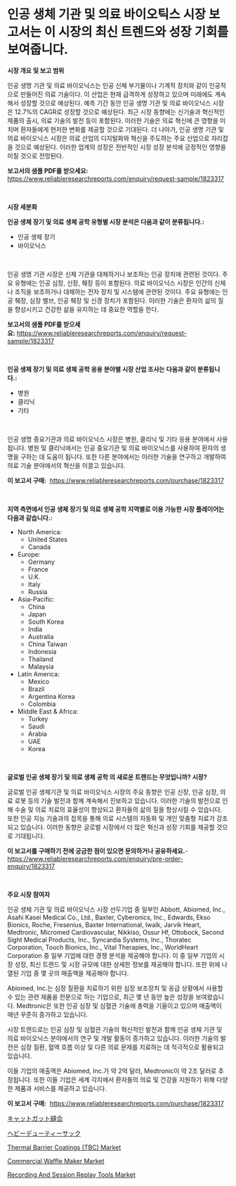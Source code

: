 <p><h1>인공 생체 기관 및 의료 바이오틱스 시장 보고서는 이 시장의 최신 트렌드와 성장 기회를 보여줍니다.</h1></p><p><strong>시장 개요 및 보고 범위</strong></p>
<p><p>인공 생명 기관 및 의료 바이오닉스는 인공 신체 부기물이나 기계적 장치와 같이 인공적으로 만들어진 의료 기술이다. 이 산업은 현재 급격하게 성장하고 있으며 미래에도 계속해서 성장할 것으로 예상된다. 예측 기간 동안 인공 생명 기관 및 의료 바이오닉스 시장은 12.7%의 CAGR로 성장할 것으로 예상된다. 최근 시장 동향에는 신기술과 혁신적인 제품의 출시, 의료 기술의 발전 등이 포함된다. 이러한 기술은 의료 혁신에 큰 영향을 미치며 환자들에게 현저한 변화를 제공할 것으로 기대된다. 더 나아가, 인공 생명 기관 및 의료 바이오닉스 시장은 의료 산업의 디지털화와 혁신을 주도하는 주요 산업으로 자리잡을 것으로 예상된다. 이러한 업계의 성장은 전반적인 시장 성장 분석에 긍정적인 영향을 미칠 것으로 전망된다.</p></p>
<p><strong>보고서의 샘플 PDF를 받으세요:</strong> <a href="https://www.reliableresearchreports.com/enquiry/request-sample/1823317">https://www.reliableresearchreports.com/enquiry/request-sample/1823317</a></p>
<p>&nbsp;</p>
<p><strong>시장 세분화</strong></p>
<p><strong>인공 생체 장기 및 의료 생체 공학 유형별 시장 분석은 다음과 같이 분류됩니다.:</strong></p>
<p><ul><li>인공 생체 장기</li><li>바이오닉스</li></ul></p>
<p>&nbsp;</p>
<p><p>인공 생명 기관 시장은 신체 기관을 대체하거나 보조하는 인공 장치에 관련된 것이다. 주요 유형에는 인공 심장, 신장, 췌장 등이 포함된다. 의료 바이오닉스 시장은 인간의 신체나 조직을 보조하거나 대체하는 전자 장치 및 시스템에 관련된 것이다. 주요 유형에는 인공 췌장, 심장 밸브, 인공 췌장 및 신경 장치가 포함된다. 이러한 기술은 환자의 삶의 질을 향상시키고 건강한 삶을 유지하는 데 중요한 역할을 한다.</p></p>
<p><strong>보고서의 샘플 PDF를 받으세요:</strong>&nbsp;<a href="https://www.reliableresearchreports.com/enquiry/request-sample/1823317">https://www.reliableresearchreports.com/enquiry/request-sample/1823317</a></p>
<p>&nbsp;</p>
<p><strong> 인공 생체 장기 및 의료 생체 공학 응용 분야별 시장 산업 조사는 다음과 같이 분류됩니다.:</strong></p>
<p><ul><li>병원</li><li>클리닉</li><li>기타</li></ul></p>
<p>&nbsp;</p>
<p><p>인공 생명 중요기관과 의료 바이오닉스 시장은 병원, 클리닉 및 기타 응용 분야에서 사용됩니다. 병원 및 클리닉에서는 인공 중요기관 및 의료 바이오닉스를 사용하여 환자의 생명을 구하는 데 도움이 됩니다. 또한 다른 분야에서는 이러한 기술을 연구하고 개발하여 의료 기술 분야에서의 혁신을 이끌고 있습니다.</p></p>
<p><strong>이 보고서 구매:</strong>&nbsp; <a href="https://www.reliableresearchreports.com/purchase/1823317">https://www.reliableresearchreports.com/purchase/1823317</a></p>
<p>&nbsp;</p>
<p><strong>지역 측면에서 인공 생체 장기 및 의료 생체 공학 지역별로 이용 가능한 시장 플레이어는 다음과 같습니다.:</strong></p>
<p><ul>
    <li>
        North America:
        <ul>
            <li>United States</li>
            <li>Canada</li>
        </ul>
    </li>
    <li>
        Europe:
        <ul>
            <li>Germany</li>
            <li>France</li>
            <li>U.K.</li>
            <li>Italy</li>
            <li>Russia</li>
        </ul>
    </li>
    <li>
        Asia-Pacific:
        <ul>
            <li>China</li>
            <li>Japan</li>
            <li>South Korea</li>
            <li>India</li>
            <li>Australia</li>
            <li>China Taiwan</li>
            <li>Indonesia</li>
            <li>Thailand</li>
            <li>Malaysia</li>
        </ul>
    </li>
    <li>
        Latin America:
        <ul>
            <li>Mexico</li>
            <li>Brazil</li>
            <li>Argentina Korea</li>
            <li>Colombia</li>
        </ul>
    </li>
    <li>
        Middle East & Africa:
        <ul>
            <li>Turkey</li>
            <li>Saudi</li>
            <li>Arabia</li>
            <li>UAE</li>
            <li>Korea</li>
        </ul>
    </li>
    </ul></p>
<p>&nbsp;</p>
<p><strong>글로벌 인공 생체 장기 및 의료 생체 공학 의 새로운 트렌드는 무엇입니까? 시장?</strong></p>
<p><p>글로벌 인공 생체기관 및 의료 바이오닉스 시장의 주요 동향은 인공 신장, 인공 심장, 의료 로봇 등의 기술 발전과 함께 계속해서 진보하고 있습니다. 이러한 기술의 발전으로 인해 수술 및 의료 치료의 효율성이 향상되고 환자들의 삶의 질을 향상시킬 수 있습니다. 또한 인공 지능 기술과의 접목을 통해 의료 시스템의 자동화 및 개인 맞춤형 치료가 강조되고 있습니다. 이러한 동향은 글로벌 시장에서 더 많은 혁신과 성장 기회를 제공할 것으로 기대됩니다.</p></p>
<p><strong>이 보고서를 구매하기 전에 궁금한 점이 있으면 문의하거나 공유하세요.</strong>- <a href="https://www.reliableresearchreports.com/enquiry/pre-order-enquiry/1823317">https://www.reliableresearchreports.com/enquiry/pre-order-enquiry/1823317</a></p>
<p>&nbsp;</p>
<p><strong>주요 시장 참여자</strong></p>
<p><p>인공 생체 기관 및 의료 바이오닉스 시장 선두기업 중 일부인 Abbott, Abiomed, Inc., Asahi Kasei Medical Co., Ltd., Baxter, Cyberonics, Inc., Edwards, Ekso Bionics, Roche, Fresenius, Baxter International, Iwalk, Jarvik Heart, Medtronic, Micromed Cardiovascular, Nikkiso, Ossur Hf, Ottobock, Second Sight Medical Products, Inc., Syncardia Systems, Inc., Thoratec Corporation, Touch Bionics, Inc., Vital Therapies, Inc., WorldHeart Corporation 중 일부 기업에 대한 경쟁 분석을 제공해야 합니다. 이 중 일부 기업의 시장 성장, 최신 트렌드 및 시장 규모에 대한 상세한 정보를 제공해야 합니다. 또한 위에 나열된 기업 중 몇 곳의 매출액을 제공해야 합니다.</p><p>Abiomed, Inc.는 심장 질환을 치료하기 위한 심장 보조장치 및 응급 상황에서 사용할 수 있는 관련 제품을 전문으로 하는 기업으로, 최근 몇 년 동안 높은 성장을 보여왔습니다. Medtronic은 또한 인공 심장 및 심혈관 기술에 총력을 기울이고 있으며 매출액이 매년 꾸준히 증가하고 있습니다.</p><p>시장 트렌드로는 인공 심장 및 심혈관 기술의 혁신적인 발전과 함께 인공 생체 기관 및 의료 바이오닉스 분야에서의 연구 및 개발 활동이 증가하고 있습니다. 이러한 기술의 발전은 심장 질환, 혈액 흐름 이상 및 다른 의료 문제를 치료하는 데 적극적으로 활용되고 있습니다.</p><p>이들 기업의 매출액은 Abiomed, Inc.가 약 2억 달러, Medtronic이 약 2조 달러로 추정됩니다. 또한 이들 기업은 세계 각지에서 환자들의 의료 및 건강을 지원하기 위해 다양한 제품과 서비스를 제공하고 있습니다.</p></p>
<p><strong>이 보고서 구매:</strong>&nbsp;&nbsp;<a href="https://www.reliableresearchreports.com/purchase/1823317">https://www.reliableresearchreports.com/purchase/1823317</a></p>
<p><p><a href="https://medium.com/@abdielkilback/%E3%82%AB%E3%83%83%E3%83%88%E3%82%AC%E3%83%83%E3%83%88%E7%B8%AB%E5%90%88%E7%B3%B8%E5%B8%82%E5%A0%B4%E3%83%AC%E3%83%9D%E3%83%BC%E3%83%88%E3%81%AF-%E3%81%93%E3%81%AE%E5%B8%82%E5%A0%B4%E3%81%AE%E6%9C%80%E6%96%B0%E3%81%AE%E3%83%88%E3%83%AC%E3%83%B3%E3%83%89%E3%81%A8%E6%88%90%E9%95%B7%E6%A9%9F%E4%BC%9A%E3%82%92%E6%98%8E%E3%82%89%E3%81%8B%E3%81%AB%E3%81%97%E3%81%A6%E3%81%84%E3%81%BE%E3%81%99-c9fb562666fa">キャットガット縫合</a></p><p><a href="https://medium.com/@rudysimonis2023/%E9%87%8D%E5%BD%B9%E8%A2%8B%E5%B8%82%E5%A0%B4%E8%A6%8F%E6%A8%A1%E3%81%AF-%E4%B8%96%E7%95%8C%E3%81%AE%E7%94%A3%E6%A5%AD%E3%81%AB%E3%81%8A%E3%81%84%E3%81%A6%E6%9C%80%E9%81%A9%E3%81%AA%E3%83%9E%E3%83%BC%E3%82%B1%E3%83%86%E3%82%A3%E3%83%B3%E3%82%B0%E3%83%81%E3%83%A3%E3%83%8D%E3%83%AB%E3%82%92%E6%98%8E%E3%82%89%E3%81%8B%E3%81%AB%E3%81%97%E3%81%BE%E3%81%99-26d2df591ab4">ヘビーデューティーサック</a></p><p><a href="https://issuu.com/reportprime-2/docs/thermal-barrier-coatings-tbc-market-size-2030.pptx">Thermal Barrier Coatings (TBC) Market</a></p><p><a href="https://view.publitas.com/reportprime-1/commercial-waffle-maker-market-size-share-trends-analysis-report-by-material-by-type-by-end-user-by-region-and-segment-forecasts-2024-2031/">Commercial Waffle Maker Market</a></p><p><a href="https://issuu.com/reportprime-2/docs/recording-and-session-replay-tools-market-size-203">Recording And Session Replay Tools Market</a></p></p>
